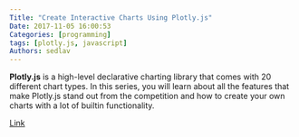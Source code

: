 ```yaml
---
Title: "Create Interactive Charts Using Plotly.js"
Date: 2017-11-05 16:00:53
Categories: [programming]
tags: [plotly.js, javascript]
Authors: sedlav
---
```


**Plotly.js** is a high-level declarative charting library that comes with 20 different chart types. In this series, you will learn about all the features that make Plotly.js stand out from the competition and how to create your own charts with a lot of builtin functionality.

[Link](https://code.tutsplus.com/series/create-interactive-charts-using-plotlyjs--cms-1201)

